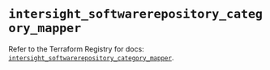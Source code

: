 # `intersight_softwarerepository_category_mapper`

Refer to the Terraform Registry for docs: [`intersight_softwarerepository_category_mapper`](https://registry.terraform.io/providers/ciscodevnet/intersight/1.0.71/docs/resources/softwarerepository_category_mapper).
